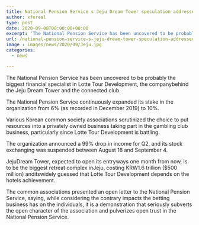```yaml
---
title: National Pension Service s Jeju Dream Tower speculation addressed
author: xforeal 
type: post
date: 2020-09-08T00:00:00+00:00
excerpt: 'The National Pension Service has been uncovered to be probably the biggest financial specialist in Lotte Tour Development, the companybehind theJejuDream Tower and the appended casino '
url: /national-pension-service-s-jeju-dream-tower-speculation-addressed/
image : images/news/2020/09/Jeju.jpg
categories:
  - news

---
```

The National Pension Service has been uncovered to be probably the biggest financial specialist in Lotte Tour Development, the companybehind the <span data-contrast="auto">Jeju </span><span data-contrast="auto">Dream Tower and the connected club. </span><span data-ccp-props="{" />

<span data-contrast="auto">The National Pension Service continuously expanded its stake in the organization from 6&percnt; (as recorded in December 2019) to 10&percnt;. </span>

Various Korean common society associations scrutinized the choice to put resources into a privately owned business taking part in the gambling club business, particularly since Lotte Tour Development is battling. 

The organization announced a 99&percnt; drop in income for Q2, and its stock exchanging was suspended between August 18 and September 4.<span data-ccp-props="{" /> 

<span data-contrast="auto">JejuDream Tower, expected to open its entryways one month from now, is to be the biggest retreat complex inJeju, costing KRW1.6 trillion ($500 million) anditswidely guessed that Lotte Tour Development depends on the hotels achievement. </span>

<span data-contrast="auto">The common associations presented an open letter to the National Pension Service, saying, while considering the contrary impacts the betting business has on the individuals, it is a demonstration that seriously subverts the open character of the association and pulverizes open trust in the National Pension Service. </span><span data-ccp-props="{" />